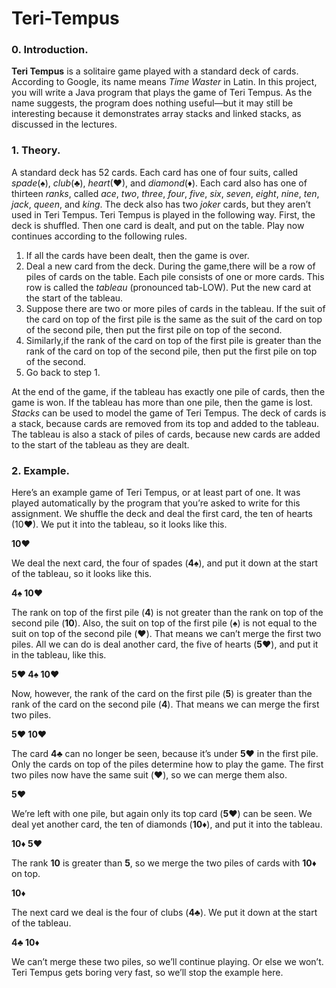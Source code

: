 # Teri-Tempus


### 0. Introduction.
**Teri Tempus** is a solitaire game played with a standard deck of cards. According to Google, its name means _Time Waster_ in Latin. In this project, you will write a Java program that plays the game of Teri Tempus. As the name suggests, the program does nothing useful—but it may still be interesting because it demonstrates array stacks and linked stacks, as discussed in the lectures.

### 1. Theory.
A standard deck has 52 cards. Each card has one of
four suits, called _spade_(♠), _club_(♣), _heart_(♥), and _diamond_(♦). Each card also has one of thirteen _ranks_, called _ace_, _two_, _three_, _four_, _five_, _six_, _seven_, _eight_, _nine_, _ten_, _jack_, _queen_, and _king_. The deck also has two _joker_ cards, but they aren’t used in Teri Tempus.
Teri Tempus is played in the following way. First, the deck is shuffled. Then one card is dealt, and put on the table. Play now continues according to the following rules.

1. If all the cards have been dealt, then the game is over.
2. Deal a new card from the deck. During the game,there will be a row of piles of cards on the table. Each pile consists of one or more cards. This row is called the _tableau_ (pronounced tab-LOW). Put the new card at the start of the tableau.
3. Suppose there are two or more piles of cards in the tableau. If the suit of the card on top of the first pile is the same as the suit of the card on top of the second pile, then put the first pile on top of the second.
4. Similarly,if the rank of the card on top of the first pile is greater than the rank of the card on top of the second pile, then put the first pile on top of the second.
5. Go back to step 1.

At the end of the game, if the tableau has exactly one pile of cards, then the game is won. If the tableau has more than one pile, then the game is lost.
_Stacks_ can be used to model the game of Teri Tempus. The deck of cards is a stack, because cards are removed from its top and added to the tableau. The tableau is also a stack of piles of cards, because new cards are added to the start of the tableau as they are dealt.

### 2. Example.
Here’s an example game of Teri Tempus, or at least part of one. It was played automatically by the program that you’re asked to write for this assignment. We shuffle the deck and deal the first card, the ten of hearts (10♥). We put it into the tableau, so it looks like this.

**10♥**

We deal the next card, the four of spades (**4♠**), and put it down at the start of the tableau, so it looks like this.

**4♠ 10♥**

The rank on top of the first pile (**4**) is not greater than the rank on top of the second pile (**10**). Also, the suit on top of the first pile (**♠**) is not equal to the suit on top of the second pile (**♥**). That means we can’t merge the first two piles. All we can do is deal another card, the five of hearts (**5♥**), and put it in the tableau, like this.

**5♥ 4♠ 10♥**

Now, however, the rank of the card on the first pile (**5**) is greater than the rank of the card on the second pile (**4**). That means we can merge the first two piles. 

**5♥ 10♥**

The card **4♣** can no longer be seen, because it’s under **5♥** in the first pile. Only the cards on top of the piles determine how to play the game. The first two piles now have the same suit (**♥**), so we can merge them also.

**5♥**

We’re left with one pile, but again only its top card (**5♥**) can be seen. We deal yet another card, the ten of diamonds (**10♦**), and put it into the tableau. 

**10♦ 5♥**

The rank **10** is greater than **5**, so we merge the two piles of cards with **10♦** on top.

**10♦**

The next card we deal is the four of clubs (**4♣**). We put it down at the start of the tableau.

**4♣ 10♦**

We can’t merge these two piles, so we’ll continue playing. Or else we won’t.
Teri Tempus gets boring very fast, so we’ll stop the example here.
